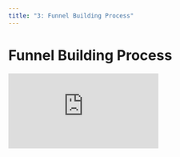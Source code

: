 ```yaml
---
title: "3: Funnel Building Process"
---
```


# Funnel Building Process

<div class='embed-container'><iframe src='https://player.vimeo.com/video/322697449' frameborder='0' webkitAllowFullScreen mozallowfullscreen allowFullScreen></iframe></div>